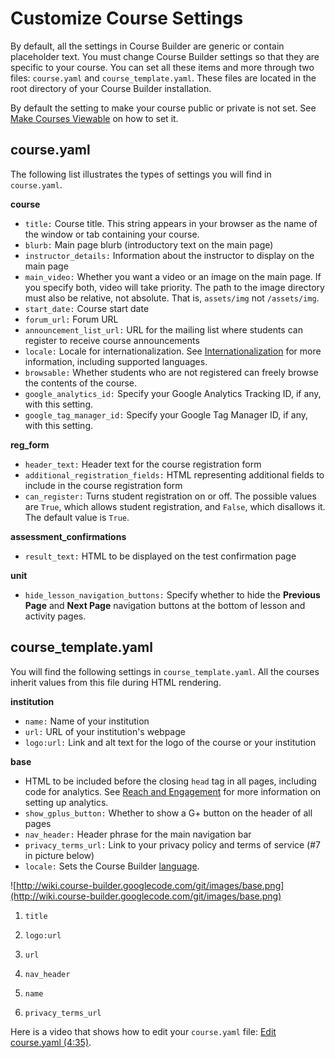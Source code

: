 <h1>Customize Course Settings</h1>

By default, all the settings in Course Builder are generic or contain placeholder text.  You must change Course Builder settings so that they are specific to your course.  You can set all these items and more through two files: `course.yaml` and `course_template.yaml`. These files are located in the root directory of your Course Builder installation.

By default the setting to make your course public or private is not set. See [Make Courses Viewable](CreateNewCourse#Make_Courses_Viewable.md) on how to set it.

## course.yaml ##
The following list illustrates the types of settings you will find in `course.yaml`.

**course**
  * `title:` Course title. This string appears in your browser as the name of the window or tab containing your course.
  * `blurb:` Main page blurb (introductory text on the main page)
  * `instructor_details:` Information about the instructor to display on the main page
  * `main_video:` Whether you want a video or an image on the main page. If you specify both, video will take priority. The path to the image directory must also be relative, not absolute. That is, `assets/img` not `/assets/img`.
  * `start_date:` Course start date
  * `forum_url:` Forum URL
  * `announcement_list_url:` URL for the mailing list where students can register to receive course announcements
  * `locale:` Locale for internationalization. See [Internationalization](I18n.md) for more information, including supported languages.
  * `browsable:` Whether students who are not registered can freely browse the contents of the course.
  * `google_analytics_id:` Specify your Google Analytics Tracking ID, if any, with this setting.
  * `google_tag_manager_id:` Specify your Google Tag Manager ID, if any, with this setting.

**reg\_form**
  * `header_text:` Header text for the course registration form
  * `additional_registration_fields:` HTML representing additional fields to include in the course registration form
  * `can_register:` Turns student registration on or off. The possible values are `True`, which allows student registration, and `False`, which disallows it. The default value is `True`.

**assessment\_confirmations**
  * `result_text:` HTML to be displayed on the test confirmation page

**unit**
  * `hide_lesson_navigation_buttons:` Specify whether to hide the **Previous Page** and **Next Page** navigation buttons at the bottom of lesson and activity pages.

## course\_template.yaml ##
You will find the following settings in `course_template.yaml`. All the courses inherit values from this file during HTML rendering.

**institution**
  * `name:` Name of your institution
  * `url:` URL of your institution's webpage
  * `logo:url:` Link and alt text for the logo of the course or your institution

**base**
  * HTML to be included before the closing `head` tag in all pages, including code for analytics. See [Reach and Engagement](ReachAndEngagementMetrics.md) for more information on setting up analytics.
  * `show_gplus_button:` Whether to show a G+ button on the header of all pages
  * `nav_header:` Header phrase for the main navigation bar
  * `privacy_terms_url:` Link to your privacy policy and terms of service (#7 in picture below)
  * `locale:` Sets the Course Builder [language](I18n.md).


![http://wiki.course-builder.googlecode.com/git/images/base.png](http://wiki.course-builder.googlecode.com/git/images/base.png)

1. `title`

3. `logo:url`

4. `url`

5. `nav_header`

6. `name`

7. `privacy_terms_url`

Here is a video that shows how to edit your `course.yaml` file: [Edit course.yaml (4:35)](http://www.youtube.com/watch?v=7aLeEso9lNY&list=PLbTy14-ZMIDJGS1XLdYj3Nzrhfd6EDWJC).